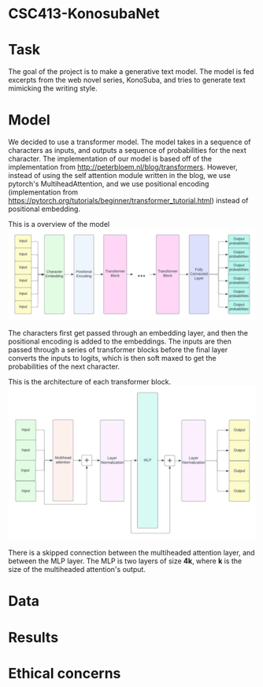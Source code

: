 # CSC413-KonosubaNet

# Task

The goal of the project is to make a generative text model. The model is fed excerpts from the web novel series, KonoSuba, and tries to generate text mimicking the writing style. 

# Model
We decided to use a transformer model. The model takes in a sequence of characters as inputs, and outputs a sequence of probabilities for the next character. The implementation of our model is based off of the implementation from http://peterbloem.nl/blog/transformers. However, instead of using the self attention module written in the blog, we use pytorch's MultiheadAttention, and we use positional encoding (implementation from https://pytorch.org/tutorials/beginner/transformer_tutorial.html) instead of positional embedding. 

This is a overview of the model
![Model](Transformer_Architecture.jpeg)

The characters first get passed through an embedding layer, and then the positional encoding is added to the embeddings. The inputs are then passed through a series of transformer blocks before the final layer converts the inputs to logits, which is then soft maxed to get the probabilities of the next character.

This is the architecture of each transformer block.
![Transformer Block](Transformer_Block.jpeg)

There is a skipped connection between the multiheaded attention layer, and between the MLP layer. The MLP is two layers of size **4k**, where **k** is the size of the multiheaded attention's output. 

# Data

# Results

# Ethical concerns

